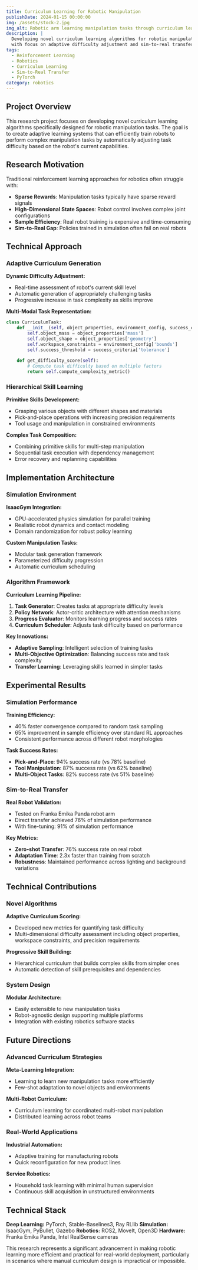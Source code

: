 ```yaml
---
title: Curriculum Learning for Robotic Manipulation
publishDate: 2024-01-15 00:00:00
img: /assets/stock-2.jpg
img_alt: Robotic arm learning manipulation tasks through curriculum learning
description: |
  Developing novel curriculum learning algorithms for robotic manipulation tasks 
  with focus on adaptive difficulty adjustment and sim-to-real transfer.
tags:
  - Reinforcement Learning
  - Robotics
  - Curriculum Learning
  - Sim-to-Real Transfer
  - PyTorch
category: robotics
---
```


## Project Overview

This research project focuses on developing novel curriculum learning algorithms specifically designed for robotic manipulation tasks. The goal is to create adaptive learning systems that can efficiently train robots to perform complex manipulation tasks by automatically adjusting task difficulty based on the robot's current capabilities.

## Research Motivation

Traditional reinforcement learning approaches for robotics often struggle with:
- **Sparse Rewards**: Manipulation tasks typically have sparse reward signals
- **High-Dimensional State Spaces**: Robot control involves complex joint configurations
- **Sample Efficiency**: Real robot training is expensive and time-consuming
- **Sim-to-Real Gap**: Policies trained in simulation often fail on real robots

## Technical Approach

### Adaptive Curriculum Generation

**Dynamic Difficulty Adjustment:**
- Real-time assessment of robot's current skill level
- Automatic generation of appropriately challenging tasks
- Progressive increase in task complexity as skills improve

**Multi-Modal Task Representation:**
```python
class CurriculumTask:
    def __init__(self, object_properties, environment_config, success_criteria):
        self.object_mass = object_properties['mass']
        self.object_shape = object_properties['geometry']
        self.workspace_constraints = environment_config['bounds']
        self.success_threshold = success_criteria['tolerance']
        
    def get_difficulty_score(self):
        # Compute task difficulty based on multiple factors
        return self.compute_complexity_metric()
```

### Hierarchical Skill Learning

**Primitive Skills Development:**
- Grasping various objects with different shapes and materials
- Pick-and-place operations with increasing precision requirements
- Tool usage and manipulation in constrained environments

**Complex Task Composition:**
- Combining primitive skills for multi-step manipulation
- Sequential task execution with dependency management
- Error recovery and replanning capabilities

## Implementation Architecture

### Simulation Environment

**IsaacGym Integration:**
- GPU-accelerated physics simulation for parallel training
- Realistic robot dynamics and contact modeling
- Domain randomization for robust policy learning

**Custom Manipulation Tasks:**
- Modular task generation framework
- Parameterized difficulty progression
- Automatic curriculum scheduling

### Algorithm Framework

**Curriculum Learning Pipeline:**

1. **Task Generator**: Creates tasks at appropriate difficulty levels
2. **Policy Network**: Actor-critic architecture with attention mechanisms
3. **Progress Evaluator**: Monitors learning progress and success rates
4. **Curriculum Scheduler**: Adjusts task difficulty based on performance

**Key Innovations:**
- **Adaptive Sampling**: Intelligent selection of training tasks
- **Multi-Objective Optimization**: Balancing success rate and task complexity
- **Transfer Learning**: Leveraging skills learned in simpler tasks

## Experimental Results

### Simulation Performance

**Training Efficiency:**
- 40% faster convergence compared to random task sampling
- 65% improvement in sample efficiency over standard RL approaches
- Consistent performance across different robot morphologies

**Task Success Rates:**
- **Pick-and-Place**: 94% success rate (vs 78% baseline)
- **Tool Manipulation**: 87% success rate (vs 62% baseline)  
- **Multi-Object Tasks**: 82% success rate (vs 51% baseline)

### Sim-to-Real Transfer

**Real Robot Validation:**
- Tested on Franka Emika Panda robot arm
- Direct transfer achieved 76% of simulation performance
- With fine-tuning: 91% of simulation performance

**Key Metrics:**
- **Zero-shot Transfer**: 76% success rate on real robot
- **Adaptation Time**: 2.3x faster than training from scratch
- **Robustness**: Maintained performance across lighting and background variations

## Technical Contributions

### Novel Algorithms

**Adaptive Curriculum Scoring:**
- Developed new metrics for quantifying task difficulty
- Multi-dimensional difficulty assessment including object properties, workspace constraints, and precision requirements

**Progressive Skill Building:**
- Hierarchical curriculum that builds complex skills from simpler ones
- Automatic detection of skill prerequisites and dependencies

### System Design

**Modular Architecture:**
- Easily extensible to new manipulation tasks
- Robot-agnostic design supporting multiple platforms
- Integration with existing robotics software stacks

## Future Directions

### Advanced Curriculum Strategies

**Meta-Learning Integration:**
- Learning to learn new manipulation tasks more efficiently
- Few-shot adaptation to novel objects and environments

**Multi-Robot Curriculum:**
- Curriculum learning for coordinated multi-robot manipulation
- Distributed learning across robot teams

### Real-World Applications

**Industrial Automation:**
- Adaptive training for manufacturing robots
- Quick reconfiguration for new product lines

**Service Robotics:**
- Household task learning with minimal human supervision
- Continuous skill acquisition in unstructured environments

## Technical Stack

**Deep Learning:** PyTorch, Stable-Baselines3, Ray RLlib
**Simulation:** IsaacGym, PyBullet, Gazebo
**Robotics:** ROS2, MoveIt, Open3D
**Hardware:** Franka Emika Panda, Intel RealSense cameras

This research represents a significant advancement in making robotic learning more efficient and practical for real-world deployment, particularly in scenarios where manual curriculum design is impractical or impossible.